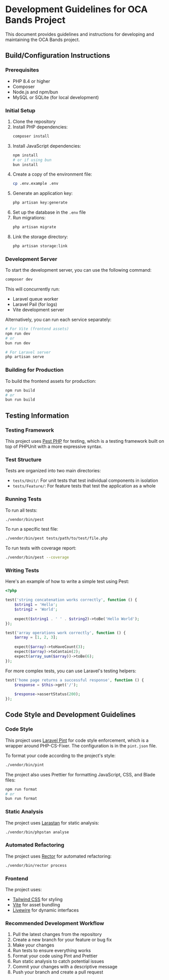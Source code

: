 # Development Guidelines for OCA Bands Project

This document provides guidelines and instructions for developing and maintaining the OCA Bands project.

## Build/Configuration Instructions

### Prerequisites
- PHP 8.4 or higher
- Composer
- Node.js and npm/bun
- MySQL or SQLite (for local development)

### Initial Setup
1. Clone the repository
2. Install PHP dependencies:
   ```bash
   composer install
   ```
3. Install JavaScript dependencies:
   ```bash
   npm install
   # or if using bun
   bun install
   ```
4. Create a copy of the environment file:
   ```bash
   cp .env.example .env
   ```
5. Generate an application key:
   ```bash
   php artisan key:generate
   ```
6. Set up the database in the `.env` file
7. Run migrations:
   ```bash
   php artisan migrate
   ```
8. Link the storage directory:
   ```bash
   php artisan storage:link
   ```

### Development Server
To start the development server, you can use the following command:
```bash
composer dev
```

This will concurrently run:
- Laravel queue worker
- Laravel Pail (for logs)
- Vite development server

Alternatively, you can run each service separately:
```bash
# For Vite (frontend assets)
npm run dev
# or
bun run dev

# For Laravel server
php artisan serve
```

### Building for Production
To build the frontend assets for production:
```bash
npm run build
# or
bun run build
```

## Testing Information

### Testing Framework
This project uses [Pest PHP](https://pestphp.com/) for testing, which is a testing framework built on top of PHPUnit with a more expressive syntax.

### Test Structure
Tests are organized into two main directories:
- `tests/Unit/`: For unit tests that test individual components in isolation
- `tests/Feature/`: For feature tests that test the application as a whole

### Running Tests
To run all tests:
```bash
./vendor/bin/pest
```

To run a specific test file:
```bash
./vendor/bin/pest tests/path/to/test/file.php
```

To run tests with coverage report:
```bash
./vendor/bin/pest --coverage
```

### Writing Tests
Here's an example of how to write a simple test using Pest:

```php
<?php

test('string concatenation works correctly', function () {
    $string1 = 'Hello';
    $string2 = 'World';
    
    expect($string1 . ' ' . $string2)->toBe('Hello World');
});

test('array operations work correctly', function () {
    $array = [1, 2, 3];
    
    expect($array)->toHaveCount(3);
    expect($array)->toContain(2);
    expect(array_sum($array))->toBe(6);
});
```

For more complex tests, you can use Laravel's testing helpers:

```php
test('home page returns a successful response', function () {
    $response = $this->get('/');
    
    $response->assertStatus(200);
});
```

## Code Style and Development Guidelines

### Code Style
This project uses [Laravel Pint](https://github.com/laravel/pint) for code style enforcement, which is a wrapper around PHP-CS-Fixer. The configuration is in the `pint.json` file.

To format your code according to the project's style:
```bash
./vendor/bin/pint
```

The project also uses Prettier for formatting JavaScript, CSS, and Blade files:
```bash
npm run format
# or
bun run format
```

### Static Analysis
The project uses [Larastan](https://github.com/larastan/larastan) for static analysis:
```bash
./vendor/bin/phpstan analyse
```

### Automated Refactoring
The project uses [Rector](https://github.com/rectorphp/rector) for automated refactoring:
```bash
./vendor/bin/rector process
```

### Frontend
The project uses:
- [Tailwind CSS](https://tailwindcss.com/) for styling
- [Vite](https://vitejs.dev/) for asset bundling
- [Livewire](https://livewire.laravel.com/) for dynamic interfaces

### Recommended Development Workflow
1. Pull the latest changes from the repository
2. Create a new branch for your feature or bug fix
3. Make your changes
4. Run tests to ensure everything works
5. Format your code using Pint and Prettier
6. Run static analysis to catch potential issues
7. Commit your changes with a descriptive message
8. Push your branch and create a pull request
